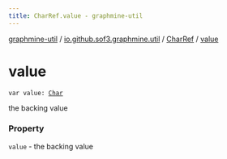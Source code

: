 ```yaml
---
title: CharRef.value - graphmine-util
---
```


[graphmine-util](../../index.html) / [io.github.sof3.graphmine.util](../index.html) / [CharRef](index.html) / [value](./value.html)

# value

`var value: `[`Char`](https://kotlinlang.org/api/latest/jvm/stdlib/kotlin/-char/index.html)

the backing value

### Property

`value` - the backing value